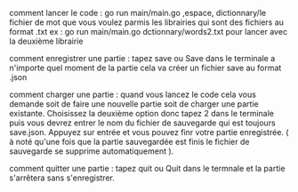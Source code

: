 comment lancer le code : go run main/main.go ,espace, dictionnary/le fichier de mot que vous voulez parmis les librairies qui sont des fichiers au format .txt
ex : go run main/main.go dctionnary/words2.txt pour lancer avec la deuxième librairie

comment enregistrer une partie : tapez save ou Save dans le terminale a n'importe quel moment de la partie cela va créer un fichier save au format .json

comment charger une partie : quand vous lancez le code cela vous demande soit de faire une nouvelle partie soit de charger une partie existante. Choisissez la deuxième option donc tapez 2 dans le terminale puis vous devrez entrer le nom du fichier de sauvegarde qui est toujours save.json. Appuyez sur entrée et vous pouvez finr votre partie enregistrée. ( à noté qu'une fois que la partie sauvegardée est finis le fichier de sauvegarde se supprime automatiquement ).

comment quitter une partie : tapez quit ou Quit dans le termnale et la partie s'arrêtera sans s'enregistrer.